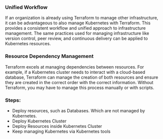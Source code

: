 ### Unified Workflow

If an organization is already using Terraform to manage other infrastructure, it can be advantageous to also manage Kubernetes with Terraform. This provides a consistent workflow and unified approach to infrastructure management. The same practices used for managing infrastructure like version control, peer review, and continuous delivery can be applied to Kubernetes resources.

### Resource Dependency Management

Terraform excels at managing dependencies between resources. For example, if a Kubernetes cluster needs to interact with a cloud-based database, Terraform can manage the creation of both resources and ensure they are created in the correct order with the correct information. Without Terraform, you may have to manage this process manually or with scripts.

### Steps:

-   Deploy resources, such as Databases. Which are not managed by Kubernetes.
-   Deploy Kubernetes Cluster
-   Deploy Resources inside Kubernetes Cluster
-   Keep managing Kubernetes via Kubernetes tools
